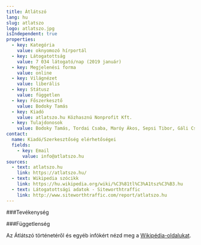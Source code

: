 ```yaml
---
title: Átlátszó
lang: hu
slug: atlatszo
logo: atlatszo.jpg
isIndependent: true
properties:
  - key: Kategória
    value: oknyomozó hírportál
  - key: Látogatottság
    value: 7 034 látogató/nap (2019 január)
  - key: Megjelenési forma
    value: online
  - key: Világnézet
    value: liberális
  - key: Státusz
    value: független
  - key: Főszerkesztő
    value: Bodoky Tamás
  - key: Kiadó
    value: atlatszo.hu Közhasznú Nonprofit Kft.
  - key: Tulajdonosok
    value: Bodoky Tamás, Tordai Csaba, Maróy Ákos, Sepsi Tibor, Gáli Csaba
contact:
  name: Kiadó/Szerkesztőség elérhetőségei
  fields:
    - key: Email
      value: info@atlatszo.hu
sources:
  - text: atlatszo.hu
    link: https://atlatszo.hu/
  - text: Wikipedia szócikk
    link: https://hu.wikipedia.org/wiki/%C3%81tl%C3%A1tsz%C3%B3.hu
  - text: Látogatottsági adatok - Siteworthtraffic
    link: http://www.siteworthtraffic.com/report/atlatszo.hu
---
```


###Tevékenység

###Függetlenség

Az Átlátszó történetéről és egyéb infókért nézd meg a [Wikipédia-oldalukat](https://hu.wikipedia.org/wiki/%C3%81tl%C3%A1tsz%C3%B3.hu).